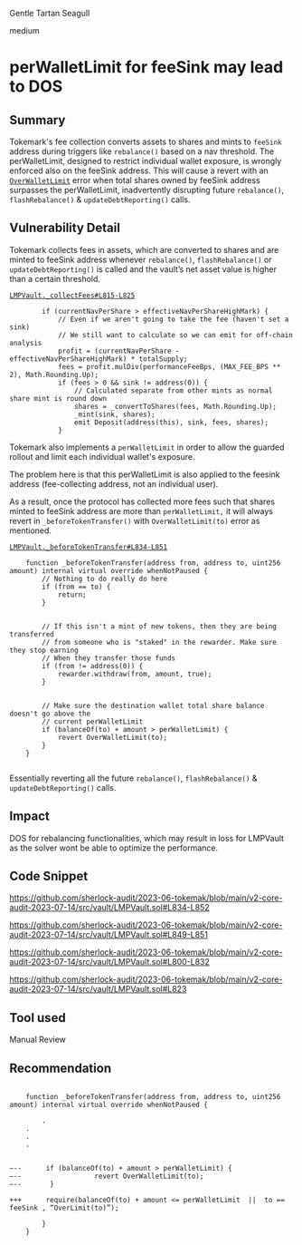 Gentle Tartan Seagull

medium

# perWalletLimit for feeSink may lead to DOS
## Summary
Tokemark's fee collection converts assets to shares and mints to `feeSink` address during triggers like `rebalance()` based on a nav threshold. The perWalletLimit, designed to restrict individual wallet exposure, is wrongly enforced also on the feeSink address. This will cause a revert with an [`OverWalletLimit`](https://github.com/sherlock-audit/2023-06-tokemak/blob/main/v2-core-audit-2023-07-14/src/vault/LMPVault.sol#L850) error when total shares owned by feeSink address surpasses the perWalletLimit, inadvertently disrupting future `rebalance()`, `flashRebalance()` & `updateDebtReporting()` calls.

## Vulnerability Detail
Tokemark collects fees in assets, which are converted to shares and are minted to feeSink address whenever `rebalance()`, `flashRebalance()` or `updateDebtReporting()` is called and the vault’s net asset value is higher than a certain threshold.

[`LMPVault._collectFees#L815-L825`](https://github.com/sherlock-audit/2023-06-tokemak/blob/main/v2-core-audit-2023-07-14/src/vault/LMPVault.sol#L815-L825)
```solidity
        if (currentNavPerShare > effectiveNavPerShareHighMark) {
            // Even if we aren't going to take the fee (haven't set a sink)
            // We still want to calculate so we can emit for off-chain analysis
            profit = (currentNavPerShare - effectiveNavPerShareHighMark) * totalSupply;
            fees = profit.mulDiv(performanceFeeBps, (MAX_FEE_BPS ** 2), Math.Rounding.Up);
            if (fees > 0 && sink != address(0)) {
                // Calculated separate from other mints as normal share mint is round down
                shares = _convertToShares(fees, Math.Rounding.Up);
                _mint(sink, shares);
                emit Deposit(address(this), sink, fees, shares);
            }
```

Tokemark also implements a `perWalletLimit` in order to allow the guarded rollout and limit each individual wallet's exposure.


The problem here is that this perWalletLimit is also applied to the feesink address (fee-collecting address, not an individual user).

As a result, once the protocol has collected more fees such that shares minted to feeSink address are more than `perWalletLimit,` it will always revert in `_beforeTokenTransfer()` with `OverWalletLimit(to)` error as mentioned.

[`LMPVault._beforeTokenTransfer#L834-L851`](https://github.com/sherlock-audit/2023-06-tokemak/blob/main/v2-core-audit-2023-07-14/src/vault/LMPVault.sol#L834-L851)


```solidity
    function _beforeTokenTransfer(address from, address to, uint256 amount) internal virtual override whenNotPaused {
        // Nothing to do really do here
        if (from == to) {
            return;
        }


        // If this isn't a mint of new tokens, then they are being transferred
        // from someone who is "staked" in the rewarder. Make sure they stop earning
        // When they transfer those funds
        if (from != address(0)) {
            rewarder.withdraw(from, amount, true);
        }


        // Make sure the destination wallet total share balance doesn't go above the
        // current perWalletLimit
        if (balanceOf(to) + amount > perWalletLimit) {
            revert OverWalletLimit(to);
        }
    }


```
Essentially reverting all the future `rebalance()`, `flashRebalance()` & `updateDebtReporting()` calls.
## Impact
DOS for rebalancing functionalities, which may result in loss for LMPVault as the solver wont be able to optimize the performance.

## Code Snippet
https://github.com/sherlock-audit/2023-06-tokemak/blob/main/v2-core-audit-2023-07-14/src/vault/LMPVault.sol#L834-L852 

https://github.com/sherlock-audit/2023-06-tokemak/blob/main/v2-core-audit-2023-07-14/src/vault/LMPVault.sol#L849-L851 

https://github.com/sherlock-audit/2023-06-tokemak/blob/main/v2-core-audit-2023-07-14/src/vault/LMPVault.sol#L800-L832 

https://github.com/sherlock-audit/2023-06-tokemak/blob/main/v2-core-audit-2023-07-14/src/vault/LMPVault.sol#L823 

## Tool used

Manual Review

## Recommendation

```solidity

    function _beforeTokenTransfer(address from, address to, uint256 amount) internal virtual override whenNotPaused {
        
        .
	.
	.	
	.

	
—--      if (balanceOf(to) + amount > perWalletLimit) {
—--                  revert OverWalletLimit(to);
—--       }

+++      require(balanceOf(to) + amount <= perWalletLimit  ||  to == feeSink , “OverLimit(to)”);
           
        }
    }

```